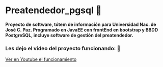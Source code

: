 # Preatendedor_pgsql 🚀

 __Proyecto de software, tótem de información para Universidad Nac. de José C. Paz. Programado en JavaEE con frontEnd en bootstrap y BBDD PostgreSQL, incluye software de gestión del preatendedor.__

### Les dejo el video del proyecto funcionando: 🔧
[Ver en Youtube el funcionamiento](https://www.youtube.com/watch?v=WLMSg0B760o&t=66s)
